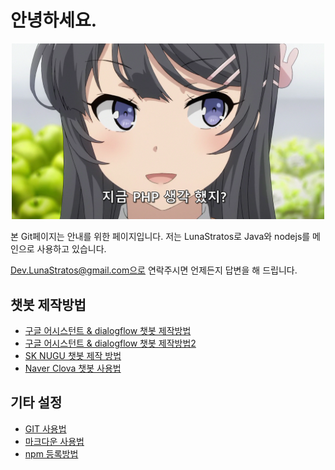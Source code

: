 # 안녕하세요.


<p align="center">
<img src="./img/markdown/sample_png.png?raw=true" width="500" />
</p>

본 Git페이지는 안내를 위한 페이지입니다.
저는 LunaStratos로 Java와 nodejs를 메인으로 사용하고 있습니다.

Dev.LunaStratos@gmail.com으로 연락주시면 언제든지 답변을 해 드립니다.


## 챗봇 제작방법

* [구글 어시스턴트 & dialogflow 챗봇 제작방법](https://github.com/lunaStratos/googleAssistantChatbot/tree/master/Lotto)
* [구글 어시스턴트 & dialogflow 챗봇 제작방법2](https://github.com/lunaStratos/googleAssistantChatbot/tree/master/template)
* [SK NUGU 챗봇 제작 방법](https://github.com/lunaStratos/sk_Nugu_chatbot/tree/master/nugu_lotto)
* [Naver Clova 챗봇 사용법](https://github.com/lunaStratos/clovaChatbot/tree/master/clova_lotto)

## 기타 설정
* [GIT 사용법](./Git_Menual.md)
* [마크다운 사용법](./Markdown_Menual.md)
* [npm 등록방법](./nodeJS_npm.md)
